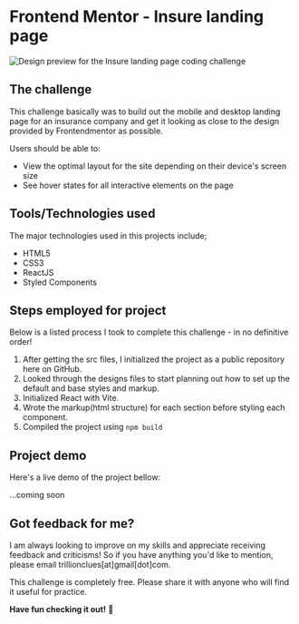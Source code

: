 # Frontend Mentor - Insure landing page

![Design preview for the Insure landing page coding challenge](./design/desktop-preview.jpg)

## The challenge

This challenge basically was to build out the mobile and desktop landing page for an insurance company and get it looking as close to the design provided by Frontendmentor as possible.

Users should be able to:

- View the optimal layout for the site depending on their device's screen size
- See hover states for all interactive elements on the page

## Tools/Technologies used

The major technologies used in this projects include;

- HTML5
- CSS3
- ReactJS
- Styled Components

## Steps employed for project

Below is a listed process I took to complete this challenge - in no definitive order!

1. After getting the src files, I initialized the project as a public repository here on GitHub.
2. Looked through the designs files to start planning out how to set up the default and base styles and markup.
3. Initialized React with Vite.
4. Wrote the markup(html structure) for each section before styling each component.
5. Compiled the project using `npm build`

## Project demo

Here's a live demo of the project bellow:

...coming soon

## Got feedback for me?

I am always looking to improve on my skills and appreciate receiving feedback and criticisms! So if you have anything you'd like to mention, please email trillionclues[at]gmail[dot]com.

This challenge is completely free. Please share it with anyone who will find it useful for practice.

**Have fun checking it out!** 🚀
